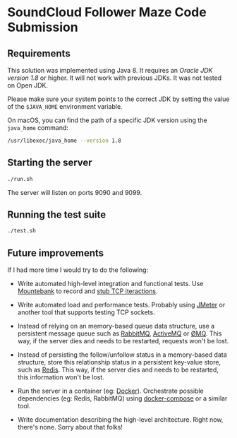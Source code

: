 # SoundCloud Follower Maze Code Submission

## Requirements

This solution was implemented using Java 8. It requires an *Oracle JDK version 1.8* or higher. It will not work with previous JDKs. It was not tested on Open JDK.

Please make sure your system points to the correct JDK by setting the value of the `$JAVA_HOME` environment variable.

On macOS, you can find the path of a specific JDK version using the `java_home` command:

```sh
/usr/libexec/java_home --version 1.8
```

## Starting the server

```sh
./run.sh
```

The server will listen on ports 9090 and 9099.

## Running the test suite

```sh
./test.sh
```

## Future improvements

If I had more time I would try to do the following:

- Write automated high-level integration and functional tests. Use [Mountebank](http://www.mbtest.org) to record and [stub TCP iteractions](http://www.mbtest.org/docs/protocols/tcp).

- Write automated load and performance tests. Probably using [JMeter](http://jmeter.apache.org) or another tool that supports testing TCP sockets.

- Instead of relying on an memory-based queue data structure, use a persistent message queue such as [RabbitMQ](https://www.rabbitmq.com), [ActiveMQ](http://activemq.apache.org) or [ØMQ](http://zeromq.org). This way, if the server dies and needs to be restarted, requests won't be lost.

- Instead of persisting the follow/unfollow status in a memory-based data structure, store this relationship status in a persistent key-value store, such as [Redis](https://redis.io). This way, if the server dies and needs to be restarted, this information won't be lost.

- Run the server in a container (eg: [Docker](https://www.docker.com)). Orchestrate possible dependencies (eg: Redis, RabbitMQ) using [docker-compose](https://docs.docker.com/compose/) or a similar tool.

- Write documentation describing the high-level architecture. Right now, there's none. Sorry about that folks!
